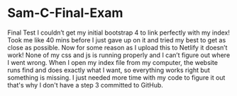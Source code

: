 # Sam-C-Final-Exam
Final Test
I couldn’t get my initial bootstrap 4 to link perfectly with my index! 
Took me like 40 mins before I just gave up on it and tried my best to get as close as possible. 
Now for some reason as I upload this to Netlify it doesn’t work! None of my css and js is 
running properly and I can’t figure out where I went wrong. When I open my index file from my computer, 
the website runs find and does exactly what I want, so everything works right but something is missing. 
I just needed more time with my code to figure it out that's why I don't have a step 3 committed to GitHub.
